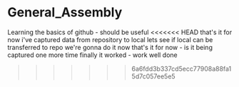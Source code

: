 # General_Assembly
Learning the basics of github - should be useful
<<<<<<< HEAD
that's it for now
i've captured data from repository to local
lets see if local can be transferred to repo
we're gonna do it now
that's it for now - is it being captured 
one more time
finally it worked - work well done
>>>>>>> 6a6fdd3b337cd5ecc77908a88fa15d7c057ee5e5
